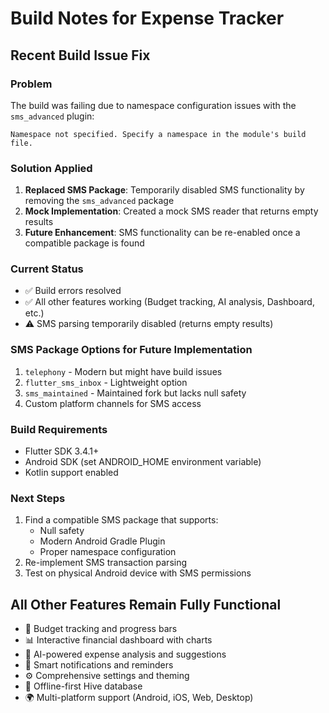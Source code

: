 # Build Notes for Expense Tracker

## Recent Build Issue Fix

### Problem
The build was failing due to namespace configuration issues with the `sms_advanced` plugin:

```
Namespace not specified. Specify a namespace in the module's build file.
```

### Solution Applied
1. **Replaced SMS Package**: Temporarily disabled SMS functionality by removing the `sms_advanced` package
2. **Mock Implementation**: Created a mock SMS reader that returns empty results
3. **Future Enhancement**: SMS functionality can be re-enabled once a compatible package is found

### Current Status
- ✅ Build errors resolved
- ✅ All other features working (Budget tracking, AI analysis, Dashboard, etc.)
- ⚠️ SMS parsing temporarily disabled (returns empty results)

### SMS Package Options for Future Implementation
1. `telephony` - Modern but might have build issues
2. `flutter_sms_inbox` - Lightweight option
3. `sms_maintained` - Maintained fork but lacks null safety
4. Custom platform channels for SMS access

### Build Requirements
- Flutter SDK 3.4.1+
- Android SDK (set ANDROID_HOME environment variable)
- Kotlin support enabled

### Next Steps
1. Find a compatible SMS package that supports:
   - Null safety
   - Modern Android Gradle Plugin
   - Proper namespace configuration
2. Re-implement SMS transaction parsing
3. Test on physical Android device with SMS permissions

## All Other Features Remain Fully Functional
- 🎯 Budget tracking and progress bars
- 📊 Interactive financial dashboard with charts
- 🤖 AI-powered expense analysis and suggestions
- 🔔 Smart notifications and reminders
- ⚙️ Comprehensive settings and theming
- 💾 Offline-first Hive database
- 🌍 Multi-platform support (Android, iOS, Web, Desktop)
